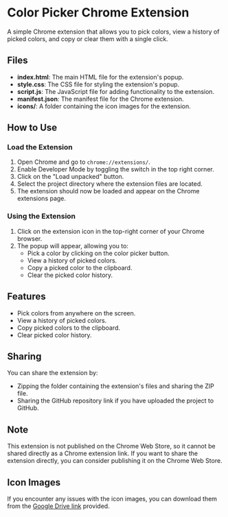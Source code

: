 # Color Picker Chrome Extension

A simple Chrome extension that allows you to pick colors, view a history of picked colors, and copy or clear them with a single click.

## Files

- **index.html**: The main HTML file for the extension's popup.
- **style.css**: The CSS file for styling the extension's popup.
- **script.js**: The JavaScript file for adding functionality to the extension.
- **manifest.json**: The manifest file for the Chrome extension.
- **icons/**: A folder containing the icon images for the extension.

## How to Use

### Load the Extension

1. Open Chrome and go to `chrome://extensions/`.
2. Enable Developer Mode by toggling the switch in the top right corner.
3. Click on the "Load unpacked" button.
4. Select the project directory where the extension files are located.
5. The extension should now be loaded and appear on the Chrome extensions page.

### Using the Extension

1. Click on the extension icon in the top-right corner of your Chrome browser.
2. The popup will appear, allowing you to:
   - Pick a color by clicking on the color picker button.
   - View a history of picked colors.
   - Copy a picked color to the clipboard.
   - Clear the picked color history.

## Features

- Pick colors from anywhere on the screen.
- View a history of picked colors.
- Copy picked colors to the clipboard.
- Clear picked color history.

## Sharing

You can share the extension by:

- Zipping the folder containing the extension's files and sharing the ZIP file.
- Sharing the GitHub repository link if you have uploaded the project to GitHub.

## Note

This extension is not published on the Chrome Web Store, so it cannot be shared directly as a Chrome extension link. If you want to share the extension directly, you can consider publishing it on the Chrome Web Store.

## Icon Images

If you encounter any issues with the icon images, you can download them from the [Google Drive link](#) provided.

